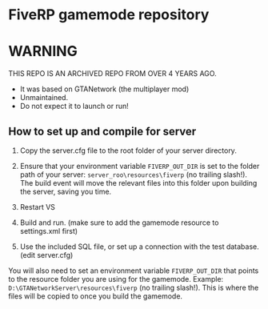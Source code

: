 # FiveRP gamemode repository #

# WARNING
THIS REPO IS AN ARCHIVED REPO FROM OVER 4 YEARS AGO.
* It was based on GTANetwork (the multiplayer mod)
* Unmaintained.
* Do not expect it to launch or run!

## How to set up and compile for server ##
1. Copy the server.cfg file to the root folder of your server directory.

2. Ensure that your environment variable `FIVERP_OUT_DIR` is set to the folder path of your server: `server_roo\resources\fiverp` (no trailing slash!). The build event will move the relevant files into this folder upon building the server, saving you time.

3. Restart VS
4. Build and run.
(make sure to add the gamemode resource to settings.xml first)

5. Use the included SQL file, or set up a connection with the test database. (edit server.cfg)

You will also need to set an environment variable `FIVERP_OUT_DIR` that points
to the resource folder you are using for the gamemode.
Example: `D:\GTANetworkServer\resources\fiverp` (no trailing slash!). This is where the files will
be copied to once you build the gamemode.